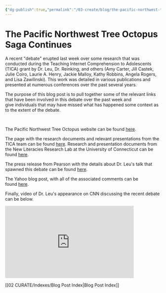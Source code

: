 ```yaml
---
{"dg-publish":true,"permalink":"/03-create/blog/the-pacific-northwest-tree-octopus-saga-continues/","title":"The Pacific Northwest Tree Octopus Saga Continues...","tags":["critical-literacy","new-literacies","online-collaborative-inquiry","online-reading-comprehension"]}
---
```


# The Pacific Northwest Tree Octopus Saga Continues

A recent "debate" erupted last week over some research that was conducted during the Teaching Internet Comprehension to Adolescents (TICA) grant by Dr. Leu, Dr. Reinking, and others (Amy Carter, Jill Castek, Julie Coiro, Laurie A. Henry, Jackie Malloy, Kathy Robbins, Angela Rogers, and Lisa Zawilinski). This work was detailed in various publications and presented at numerous conferences over the past several years.

The purpose of this blog post is to pull together some of the relevant links that have been involved in this debate over the past week and give individuals that may have missed what has happened some context as to the extent of the debate.

 

The Pacific Northwest Tree Octopus website can be found [here](http://zapatopi.net/treeoctopus/).

The page with the research documents and relevant presentations from the TICA team can be found [here](http://www.newliteracies.uconn.edu/iesproject/researchdocuments.html). Research and presentation documents from the New Literacies Research Lab at the University of Connecticut can be found [here](http://www.newliteracies.uconn.edu/events.html).

The press release from Pearson with the details about Dr. Leu's talk that spawned this debate can be found [here](http://phys.org/news/2011-02-reveals-journalists-internet.html).

The Yahoo blog post, with all of the associated comments can be found [here](http://news.yahoo.com/blogs/lookout/tree-octopus-latest-evidence-internet-making-kids-dumb-20110202-102041-435.html;_ylt=A0LEVy4HcdJTZFcABStXNyoA;_ylu=X3oDMTEzZmhkbnJ0BHNlYwNzcgRwb3MDMQRjb2xvA2JmMQR2dGlkA1ZJUDQ0N18x).

Finally, video of Dr. Leu's appearance on CNN discussing the recent debate can be below.

<iframe src="http://www.cnn.com/video/api/embed.html#/video/bestoftv/2011-02-04/exp.nr.tree.octopus.professor.cnn" width="416" height="234" frameborder="0"></iframe>

[[02 CURATE/Indexes/Blog Post Index\|Blog Post Index]]